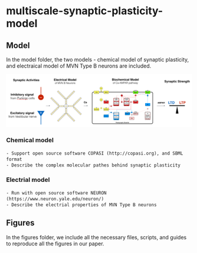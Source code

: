 # multiscale-synaptic-plasticity-model


## Model

In the model folder, the two models - chemical model of synaptic plasticity, and electraical model of MVN Type B neurons are included. 


![alt text](./figures/Fig1/outputs/multi-scale-synaptic-plasticity.png)



### Chemical model

	- Support open source software COPASI (http://copasi.org), and SBML format
	- Describe the complex molecular pathes behind synaptic plasticity

### Electrial model

	- Run with open source software NEURON (https://www.neuron.yale.edu/neuron/)
	- Describe the electrial properties of MVN Type B neurons



## Figures 

In the figures folder, we include all the necessary files, scripts, and guides to reproduce all the figures in our paper.


<!-- ## Citation

If you feel our models and methods useful and use it in your publication, please cite: -->
